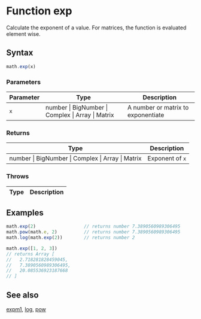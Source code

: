 <!-- Note: This file is automatically generated from source code comments. Changes made in this file will be overridden. -->

# Function exp

Calculate the exponent of a value.
For matrices, the function is evaluated element wise.


## Syntax

```js
math.exp(x)
```

### Parameters

Parameter | Type | Description
--------- | ---- | -----------
`x` | number &#124; BigNumber &#124; Complex &#124; Array &#124; Matrix | A number or matrix to exponentiate

### Returns

Type | Description
---- | -----------
number &#124; BigNumber &#124; Complex &#124; Array &#124; Matrix | Exponent of `x`


### Throws

Type | Description
---- | -----------


## Examples

```js
math.exp(2)                  // returns number 7.3890560989306495
math.pow(math.e, 2)          // returns number 7.3890560989306495
math.log(math.exp(2))        // returns number 2

math.exp([1, 2, 3])
// returns Array [
//   2.718281828459045,
//   7.3890560989306495,
//   20.085536923187668
// ]
```


## See also

[expm1](expm1.md),
[log](log.md),
[pow](pow.md)
